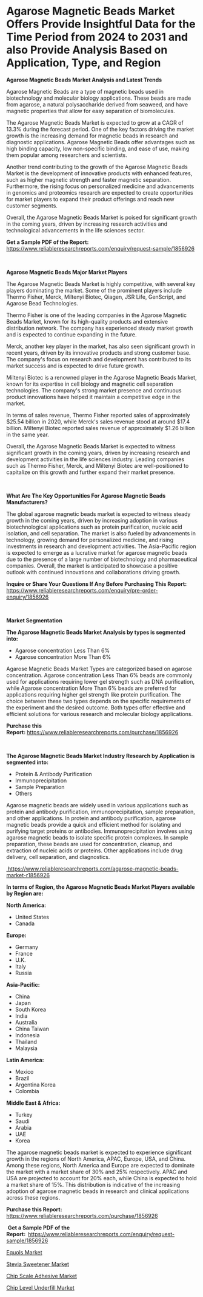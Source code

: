 <p><h1>Agarose Magnetic Beads Market Offers Provide Insightful Data for the Time Period from 2024 to 2031 and also Provide Analysis Based on Application, Type, and Region</h1></p><p><strong>Agarose Magnetic Beads Market Analysis and Latest Trends</strong></p>
<p><p>Agarose Magnetic Beads are a type of magnetic beads used in biotechnology and molecular biology applications. These beads are made from agarose, a natural polysaccharide derived from seaweed, and have magnetic properties that allow for easy separation of biomolecules.</p><p>The Agarose Magnetic Beads Market is expected to grow at a CAGR of 13.3% during the forecast period. One of the key factors driving the market growth is the increasing demand for magnetic beads in research and diagnostic applications. Agarose Magnetic Beads offer advantages such as high binding capacity, low non-specific binding, and ease of use, making them popular among researchers and scientists.</p><p>Another trend contributing to the growth of the Agarose Magnetic Beads Market is the development of innovative products with enhanced features, such as higher magnetic strength and faster magnetic separation. Furthermore, the rising focus on personalized medicine and advancements in genomics and proteomics research are expected to create opportunities for market players to expand their product offerings and reach new customer segments.</p><p>Overall, the Agarose Magnetic Beads Market is poised for significant growth in the coming years, driven by increasing research activities and technological advancements in the life sciences sector.</p></p>
<p><strong>Get a Sample PDF of the Report:&nbsp;</strong> <a href="https://www.reliableresearchreports.com/enquiry/request-sample/1856926">https://www.reliableresearchreports.com/enquiry/request-sample/1856926</a></p>
<p>&nbsp;</p>
<p><strong>Agarose Magnetic Beads Major Market Players</strong></p>
<p><p>The Agarose Magnetic Beads Market is highly competitive, with several key players dominating the market. Some of the prominent players include Thermo Fisher, Merck, Miltenyi Biotec, Qiagen, JSR Life, GenScript, and Agarose Bead Technologies.</p><p>Thermo Fisher is one of the leading companies in the Agarose Magnetic Beads Market, known for its high-quality products and extensive distribution network. The company has experienced steady market growth and is expected to continue expanding in the future.</p><p>Merck, another key player in the market, has also seen significant growth in recent years, driven by its innovative products and strong customer base. The company's focus on research and development has contributed to its market success and is expected to drive future growth.</p><p>Miltenyi Biotec is a renowned player in the Agarose Magnetic Beads Market, known for its expertise in cell biology and magnetic cell separation technologies. The company's strong market presence and continuous product innovations have helped it maintain a competitive edge in the market.</p><p>In terms of sales revenue, Thermo Fisher reported sales of approximately $25.54 billion in 2020, while Merck's sales revenue stood at around $17.4 billion. Miltenyi Biotec reported sales revenue of approximately $1.26 billion in the same year.</p><p>Overall, the Agarose Magnetic Beads Market is expected to witness significant growth in the coming years, driven by increasing research and development activities in the life sciences industry. Leading companies such as Thermo Fisher, Merck, and Miltenyi Biotec are well-positioned to capitalize on this growth and further expand their market presence.</p></p>
<p>&nbsp;</p>
<p><strong>What Are The Key Opportunities For Agarose Magnetic Beads Manufacturers?</strong></p>
<p><p>The global agarose magnetic beads market is expected to witness steady growth in the coming years, driven by increasing adoption in various biotechnological applications such as protein purification, nucleic acid isolation, and cell separation. The market is also fueled by advancements in technology, growing demand for personalized medicine, and rising investments in research and development activities. The Asia-Pacific region is expected to emerge as a lucrative market for agarose magnetic beads due to the presence of a large number of biotechnology and pharmaceutical companies. Overall, the market is anticipated to showcase a positive outlook with continued innovations and collaborations driving growth.</p></p>
<p><strong>Inquire or Share Your Questions If Any Before Purchasing This Report:</strong> <a href="https://www.reliableresearchreports.com/enquiry/pre-order-enquiry/1856926">https://www.reliableresearchreports.com/enquiry/pre-order-enquiry/1856926</a></p>
<p>&nbsp;</p>
<p><strong>Market Segmentation</strong></p>
<p><strong>The Agarose Magnetic Beads Market Analysis by types is segmented into:</strong></p>
<p><ul><li>Agarose concentration Less Than 6%</li><li>Agarose concentration More Than 6%</li></ul></p>
<p><p>Agarose Magnetic Beads Market Types are categorized based on agarose concentration. Agarose concentration Less Than 6% beads are commonly used for applications requiring lower gel strength such as DNA purification, while Agarose concentration More Than 6% beads are preferred for applications requiring higher gel strength like protein purification. The choice between these two types depends on the specific requirements of the experiment and the desired outcome. Both types offer effective and efficient solutions for various research and molecular biology applications.</p></p>
<p><strong>Purchase this Report:&nbsp;</strong><a href="https://www.reliableresearchreports.com/purchase/1856926">https://www.reliableresearchreports.com/purchase/1856926</a></p>
<p>&nbsp;</p>
<p><strong>The Agarose Magnetic Beads Market Industry Research by Application is segmented into:</strong></p>
<p><ul><li>Protein & Antibody Purification</li><li>Immunoprecipitation</li><li>Sample Preparation</li><li>Others</li></ul></p>
<p><p>Agarose magnetic beads are widely used in various applications such as protein and antibody purification, immunoprecipitation, sample preparation, and other applications. In protein and antibody purification, agarose magnetic beads provide a quick and efficient method for isolating and purifying target proteins or antibodies. Immunoprecipitation involves using agarose magnetic beads to isolate specific protein complexes. In sample preparation, these beads are used for concentration, cleanup, and extraction of nucleic acids or proteins. Other applications include drug delivery, cell separation, and diagnostics.</p></p>
<p><a href="https://www.reliableresearchreports.com/agarose-magnetic-beads-market-r1856926">&nbsp;https://www.reliableresearchreports.com/agarose-magnetic-beads-market-r1856926</a></p>
<p><strong>In terms of Region, the Agarose Magnetic Beads Market Players available by Region are:</strong></p>
<p>
    <p> <strong> North America: </strong>
        <ul>
            <li>United States</li>
            <li>Canada</li>
        </ul>
        </p> 
    <p> <strong> Europe: </strong>
        <ul>
            <li>Germany</li>
            <li>France</li>
            <li>U.K.</li>
            <li>Italy</li>
            <li>Russia</li>
        </ul>
        </p> 
    <p> <strong> Asia-Pacific: </strong>
        <ul>
            <li>China</li>
            <li>Japan</li>
            <li>South Korea</li>
            <li>India</li>
            <li>Australia</li>
            <li>China Taiwan</li>
            <li>Indonesia</li>
            <li>Thailand</li>
            <li>Malaysia</li>
        </ul>
        </p> 
    <p> <strong> Latin America: </strong>
        <ul>
            <li>Mexico</li>
            <li>Brazil</li>
            <li>Argentina Korea</li>
            <li>Colombia</li>
        </ul>
        </p> 
    <p> <strong> Middle East & Africa: </strong>
        <ul>
            <li>Turkey</li>
            <li>Saudi</li>
            <li>Arabia</li>
            <li>UAE</li>
            <li>Korea</li>
        </ul>
    </p>
    </p>
<p><p>The agarose magnetic beads market is expected to experience significant growth in the regions of North America, APAC, Europe, USA, and China. Among these regions, North America and Europe are expected to dominate the market with a market share of 30% and 25% respectively. APAC and USA are projected to account for 20% each, while China is expected to hold a market share of 15%. This distribution is indicative of the increasing adoption of agarose magnetic beads in research and clinical applications across these regions.</p></p>
<p><strong>Purchase this Report: </strong><a href="https://www.reliableresearchreports.com/purchase/1856926">https://www.reliableresearchreports.com/purchase/1856926</a></p>
<p>&nbsp;<strong>Get a Sample PDF of the Report:&nbsp;&nbsp;</strong><a href="https://www.reliableresearchreports.com/enquiry/request-sample/1856926">https://www.reliableresearchreports.com/enquiry/request-sample/1856926</a></p>
<p><strong></strong></p>
<p><p><a href="https://www.linkedin.com/pulse/equols-market-size-evaluating-its-trends-growth-projections-9c8de?trackingId=9aioyUCDGYhsENgsnRo43w%3D%3D">Equols Market</a></p><p><a href="https://www.linkedin.com/pulse/stevia-sweetener-market-provides-detailed-segmentation-based-wtb2e?trackingId=xMwsSVUoiSwg50WW7yDMbg%3D%3D">Stevia Sweetener Market</a></p><p><a href="https://github.com/JameTravis/Market-Research-Report-List-5/blob/main/chip-scale-adhesive-market.md">Chip Scale Adhesive Market</a></p><p><a href="https://github.com/vimar16th/Market-Research-Report-List-4/blob/main/chip-level-underfill-market.md">Chip Level Underfill Market</a></p></p>